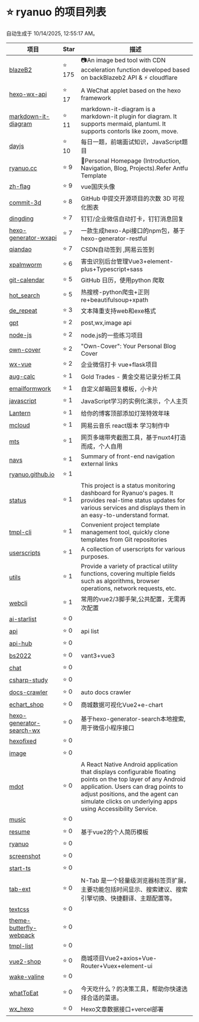 # ⭐ ryanuo 的项目列表

自动生成于 10/14/2025, 12:55:17 AM。

| 项目 | Star | 描述 |
| ---- | ---- | ---- |
| [blazeB2](https://github.com/ryanuo/blazeB2) | ⭐ 175 | 📷An image bed tool with CDN acceleration function developed based on backBlazeb2 API & ⚡ cloudflare |
| [hexo-wx-api](https://github.com/ryanuo/hexo-wx-api) | ⭐ 17 | A WeChat applet based on the hexo framework |
| [markdown-it-diagram](https://github.com/ryanuo/markdown-it-diagram) | ⭐ 11 | markdown-it-diagram is a markdown-it plugin for diagram. It supports mermaid, plantuml. It supports contorls like zoom, move. |
| [dayjs](https://github.com/ryanuo/dayjs) | ⭐ 10 | 每日一题，前端面试知识，JavaScript题目 |
| [ryanuo.cc](https://github.com/ryanuo/ryanuo.cc) | ⭐ 9 | 🐲Personal Homepage (Introduction, Navigation, Blog, Projects).Refer Antfu Template |
| [zh-flag](https://github.com/ryanuo/zh-flag) | ⭐ 9 | vue国庆头像 |
| [commit-3d](https://github.com/ryanuo/commit-3d) | ⭐ 8 | GitHub 中提交开源项目的次数 3D 可视化图表 |
| [dingding](https://github.com/ryanuo/dingding) | ⭐ 7 | 钉钉/企业微信自动打卡，钉钉消息回复 |
| [hexo-generator-wxapi](https://github.com/ryanuo/hexo-generator-wxapi) | ⭐ 7 | 一款生成hexo-Api接口的npm包，基于hexo-generator-restful |
| [qiandao](https://github.com/ryanuo/qiandao) | ⭐ 7 | CSDN自动签到 ,网易云签到 |
| [xpalmworm](https://github.com/ryanuo/xpalmworm) | ⭐ 6 | 害虫识别后台管理Vue3+element-plus+Typescript+sass |
| [git-calendar](https://github.com/ryanuo/git-calendar) | ⭐ 5 | GitHub 日历，使用python 爬取 |
| [hot_search](https://github.com/ryanuo/hot_search) | ⭐ 5 | 热搜榜-python爬虫+正则re+beautifulsoup+xpath |
| [de_repeat](https://github.com/ryanuo/de_repeat) | ⭐ 3 | 文本降重支持web和exe格式 |
| [gpt](https://github.com/ryanuo/gpt) | ⭐ 2 | post,wx,image api |
| [node-js](https://github.com/ryanuo/node-js) | ⭐ 2 | node.js的一些练习项目 |
| [own-cover](https://github.com/ryanuo/own-cover) | ⭐ 2 | "Own-Cover": Your Personal Blog Cover  |
| [wx-vue](https://github.com/ryanuo/wx-vue) | ⭐ 2 | 企业微信打卡 vue+flask项目 |
| [aug-calc](https://github.com/ryanuo/aug-calc) | ⭐ 1 | Gold Trades - 黄金交易记录分析工具 |
| [emailformwork](https://github.com/ryanuo/emailformwork) | ⭐ 1 | 自定义邮箱回复模板，小卡片 |
| [javascript](https://github.com/ryanuo/javascript) | ⭐ 1 | JavaScript学习的实例化演示，个人主页 |
| [Lantern](https://github.com/ryanuo/Lantern) | ⭐ 1 | 给你的博客顶部添加灯笼特效年味 |
| [mcloud](https://github.com/ryanuo/mcloud) | ⭐ 1 | 网易云音乐 react版本 学习制作中 |
| [mts](https://github.com/ryanuo/mts) | ⭐ 1 | 网页多端带壳截图工具，基于nuxt4打造而成，个人自用 |
| [navs](https://github.com/ryanuo/navs) | ⭐ 1 | Summary of front-end navigation external links |
| [ryanuo.github.io](https://github.com/ryanuo/ryanuo.github.io) | ⭐ 1 |  |
| [status](https://github.com/ryanuo/status) | ⭐ 1 | This project is a status monitoring dashboard for Ryanuo's pages. It provides real-time status updates for various services and displays them in an easy-to-understand format. |
| [tmpl-cli](https://github.com/ryanuo/tmpl-cli) | ⭐ 1 | Convenient project template management tool, quickly clone templates from Git repositories |
| [userscripts](https://github.com/ryanuo/userscripts) | ⭐ 1 | A collection of userscripts for various purposes. |
| [utils](https://github.com/ryanuo/utils) | ⭐ 1 |  Provide a variety of practical utility functions, covering multiple fields such as algorithms, browser operations, network requests, etc. |
| [webcli](https://github.com/ryanuo/webcli) | ⭐ 1 | 常用的vue2/3脚手架,公共配置，无需再次配置 |
| [ai-starlist](https://github.com/ryanuo/ai-starlist) | ⭐ 0 |  |
| [api](https://github.com/ryanuo/api) | ⭐ 0 | api list |
| [api-hub](https://github.com/ryanuo/api-hub) | ⭐ 0 |  |
| [bs2022](https://github.com/ryanuo/bs2022) | ⭐ 0 | vant3+vue3 |
| [chat](https://github.com/ryanuo/chat) | ⭐ 0 |  |
| [csharp-study](https://github.com/ryanuo/csharp-study) | ⭐ 0 |  |
| [docs-crawler](https://github.com/ryanuo/docs-crawler) | ⭐ 0 | auto docs crawler |
| [echart_shop](https://github.com/ryanuo/echart_shop) | ⭐ 0 | 商城数据可视化Vue2+e-chart |
| [hexo-generator-search-wx](https://github.com/ryanuo/hexo-generator-search-wx) | ⭐ 0 | 基于hexo-generator-search本地搜索,用于微信小程序接口 |
| [hexofixed](https://github.com/ryanuo/hexofixed) | ⭐ 0 |  |
| [image](https://github.com/ryanuo/image) | ⭐ 0 |  |
| [mdot](https://github.com/ryanuo/mdot) | ⭐ 0 | A React Native Android application that displays configurable floating points on the top layer of any Android application. Users can drag points to adjust positions, and the agent can simulate clicks on underlying apps using Accessibility Service. |
| [music](https://github.com/ryanuo/music) | ⭐ 0 |  |
| [resume](https://github.com/ryanuo/resume) | ⭐ 0 | 基于vue2的个人简历模板 |
| [ryanuo](https://github.com/ryanuo/ryanuo) | ⭐ 0 |  |
| [screenshot](https://github.com/ryanuo/screenshot) | ⭐ 0 |  |
| [start-ts](https://github.com/ryanuo/start-ts) | ⭐ 0 |  |
| [tab-ext](https://github.com/ryanuo/tab-ext) | ⭐ 0 | N-Tab 是一个轻量级浏览器标签页扩展，主要功能包括时间显示、搜索建议、搜索引擎切换、快捷翻译、主题配置等。 |
| [textcss](https://github.com/ryanuo/textcss) | ⭐ 0 |  |
| [theme-butterfly-webpack](https://github.com/ryanuo/theme-butterfly-webpack) | ⭐ 0 |  |
| [tmpl-list](https://github.com/ryanuo/tmpl-list) | ⭐ 0 |  |
| [vue2-shop](https://github.com/ryanuo/vue2-shop) | ⭐ 0 | 商城项目Vue2+axios+Vue-Router+Vuex+element-ui |
| [wake-valine](https://github.com/ryanuo/wake-valine) | ⭐ 0 |  |
| [whatToEat](https://github.com/ryanuo/whatToEat) | ⭐ 0 | 今天吃什么？的决策工具，帮助你快速选择合适的菜谱。 |
| [wx_hexo](https://github.com/ryanuo/wx_hexo) | ⭐ 0 | Hexo文章数据接口+vercel部署 |